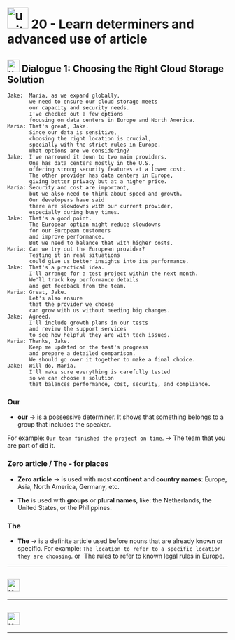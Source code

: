# <img width="48" height="48" src="https://img.icons8.com/emoji/48/united-kingdom-emoji.png" alt="united-kingdom-emoji"/> 20 - Learn determiners and advanced use of article

## <img width="28" height="28" src="https://img.icons8.com/emoji/28/united-kingdom-emoji.png" alt="united-kingdom-emoji"/> Dialogue 1: Choosing the Right Cloud Storage Solution

```
Jake:  Maria, as we expand globally,
       we need to ensure our cloud storage meets
       our capacity and security needs.
       I've checked out a few options
       focusing on data centers in Europe and North America.
Maria: That's great, Jake.
       Since our data is sensitive,
       choosing the right location is crucial,
       specially with the strict rules in Europe.
       What options are we considering?
Jake:  I've narrowed it down to two main providers.
       One has data centers mostly in the U.S.,
       offering strong security features at a lower cost.
       The other provider has data centers in Europe,
       giving better privacy but at a higher price.
Maria: Security and cost are important,
       but we also need to think about speed and growth.
       Our developers have said
       there are slowdowns with our current provider,
       especially during busy times.
Jake:  That's a good point.
       The European option might reduce slowdowns
       for our European customers
       and improve performance.
       But we need to balance that with higher costs.
Maria: Can we try out the European provider?
       Testing it in real situations
       could give us better insights into its performance.
Jake:  That's a practical idea.
       I'll arrange for a test project within the next month.
       We'll track key performance details
       and get feedback from the team.
Maria: Great, Jake.
       Let's also ensure
       that the provider we choose
       can grow with us without needing big changes.
Jake:  Agreed.
       I'll include growth plans in our tests
       and review the support services
       to see how helpful they are with tech issues.
Maria: Thanks, Jake.
       Keep me updated on the test's progress
       and prepare a detailed comparison.
       We should go over it together to make a final choice.
Jake:  Will do, Maria.
       I'll make sure everything is carefully tested
       so we can choose a solution
       that balances performance, cost, security, and compliance.
```

### Our

- **our** -> is a possessive determiner. It shows that something belongs to a group that includes the speaker.

For example: `Our team finished the project on time`. -> The team that you are part of did it.

### Zero article / The - for places

- **Zero article** -> is used with most **continent** and **country names**: Europe, Asia, North America, Germany, etc.

- **The** is used with **groups** or **plural names**, like: the Netherlands, the United States, or the Philippines.

### The

- **The** -> is a definite article used before nouns that are already known or specific.  For example: `The location to refer to a specific location they are choosing`. or `The rules to refer to known legal rules in Europe.

---

## <img width="28" height="28" src="https://img.icons8.com/emoji/28/united-kingdom-emoji.png" alt="united-kingdom-emoji"/>

---

## <img width="28" height="28" src="https://img.icons8.com/emoji/28/united-kingdom-emoji.png" alt="united-kingdom-emoji"/>

---
